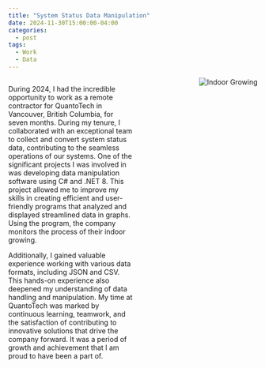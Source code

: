 ```yaml
---
title: "System Status Data Manipulation"
date: 2024-11-30T15:00:00-04:00
categories:
  - post
tags:
  - Work
  - Data
---
```

<div style="display: flex; align-items: column;">
  <div style="flex: 1;">
    <p>During 2024, I had the incredible opportunity to work as a remote contractor for QuantoTech in Vancouver, British Columbia, for seven months. During my tenure, I collaborated with an exceptional team to collect and convert system status data, contributing to the seamless operations of our systems. One of the significant projects I was involved in was developing data manipulation software using C# and .NET 8. This project allowed me to improve my skills in creating efficient and user-friendly programs that analyzed and displayed streamlined data in graphs. Using the program, the company monitors the process of their indoor growing.</p>
    <p>Additionally, I gained valuable experience working with various data formats, including JSON and CSV. This hands-on experience also deepened my understanding of data handling and manipulation. My time at QuantoTech was marked by continuous learning, teamwork, and the satisfaction of contributing to innovative solutions that drive the company forward. It was a period of growth and achievement that I am proud to have been a part of.</p>
  </div>
  <div style="flex: 1; text-align: right;">
    <img src="/assets/images/Graph.jpg" alt="Indoor Growing">
  </div>
</div>

